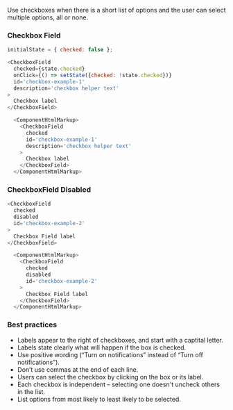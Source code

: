 Use checkboxes when there is a short list of options and the user can select multiple options, all or none.

<h3>Checkbox Field</h3>

```js
initialState = { checked: false };

<CheckboxField
  checked={state.checked}
  onClick={() => setState({checked: !state.checked})}
  id='checkbox-example-1'
  description='checkbox helper text'
>
  Checkbox label
</CheckboxField>
```
```js noeditor
  <ComponentHtmlMarkup>
    <CheckboxField
      checked
      id='checkbox-example-1'
      description='checkbox helper text'
    >
      Checkbox label
    </CheckboxField>
  </ComponentHtmlMarkup>
```

<h3>CheckboxField Disabled</h3>

```js
<CheckboxField
  checked
  disabled
  id='checkbox-example-2'
>
  Checkbox Field label
</CheckboxField>
```
```js noeditor
  <ComponentHtmlMarkup>
    <CheckboxField
      checked
      disabled
      id='checkbox-example-2'
    >
      Checkbox Field label
    </CheckboxField>
  </ComponentHtmlMarkup>
```

<h3>Best practices</h3>
<ul>
  <li>Labels appear to the right of checkboxes, and start with a captital letter.</li>
  <li>Labels state clearly what will happen if the box is checked.</li>
  <li>Use positive wording (“Turn on notifications” instead of “Turn off notifications”).</li>
  <li>Don’t use commas at the end of each line.</li>
  <li>Users can select the checkbox by clicking on the box or its label.</li>
  <li>Each checkbox is independent – selecting one doesn't uncheck others in the list.</li>
  <li>List options from most likely to least likely to be selected.</li>
</ul>

